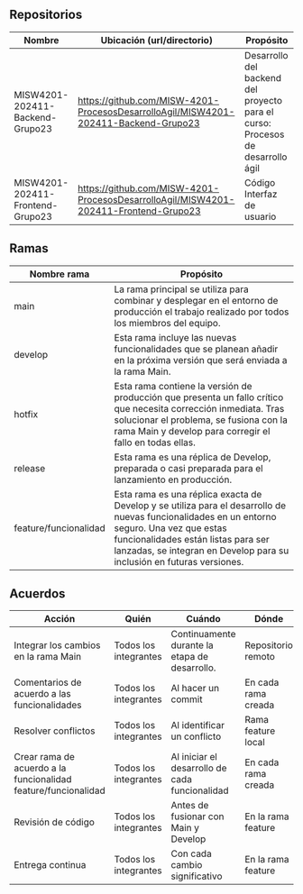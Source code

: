 ## Repositorios

| Nombre | Ubicación (url/directorio) | Propósito |
|--------|-----------------------------|-----------|
|MISW4201-202411-Backend-Grupo23|https://github.com/MISW-4201-ProcesosDesarrolloAgil/MISW4201-202411-Backend-Grupo23|Desarrollo del backend del proyecto para el curso: Procesos de desarrollo ágil |
|  MISW4201-202411-Frontend-Grupo23      |            https://github.com/MISW-4201-ProcesosDesarrolloAgil/MISW4201-202411-Frontend-Grupo23                 |   Código Interfaz de usuario      |

## Ramas

| Nombre rama | Propósito |
|-------------|-----------|
|main|La rama principal se utiliza para combinar y desplegar en el entorno de producción el trabajo realizado por todos los miembros del equipo.|
|develop|Esta rama incluye las nuevas funcionalidades que se planean añadir en la próxima versión que será enviada a la rama Main. |
|hotfix| Esta rama contiene la versión de producción que presenta un fallo crítico que necesita corrección inmediata. Tras solucionar el problema, se fusiona con la rama Main y develop para corregir el fallo en todas ellas. |
|release| Esta rama es una réplica de Develop, preparada o casi preparada para el lanzamiento en producción. |
|feature/funcionalidad|Esta rama es una réplica exacta de Develop y se utiliza para el desarrollo de nuevas funcionalidades en un entorno seguro. Una vez que estas funcionalidades están listas para ser lanzadas, se integran en Develop para su inclusión en futuras versiones. |

## Acuerdos

| Acción | Quién | Cuándo | Dónde |
|--------|-------|--------|-------|
|Integrar los cambios en la rama Main | Todos los integrantes | Continuamente durante la etapa de desarrollo. | Repositorio remoto |
|Comentarios de acuerdo a las funcionalidades | Todos los integrantes | Al hacer un commit | En cada rama creada |
|Resolver conflictos | Todos los integrantes | Al identificar un conflicto | Rama feature local |
|Crear rama de acuerdo a la funcionalidad feature/funcionalidad | Todos los integrantes | Al iniciar el desarrollo de cada funcionalidad | En cada rama creada |
|Revisión de código | Todos los integrantes | Antes de fusionar con Main y Develop | En la rama feature |
|Entrega continua | Todos los integrantes | Con cada cambio significativo | En la rama feature|
